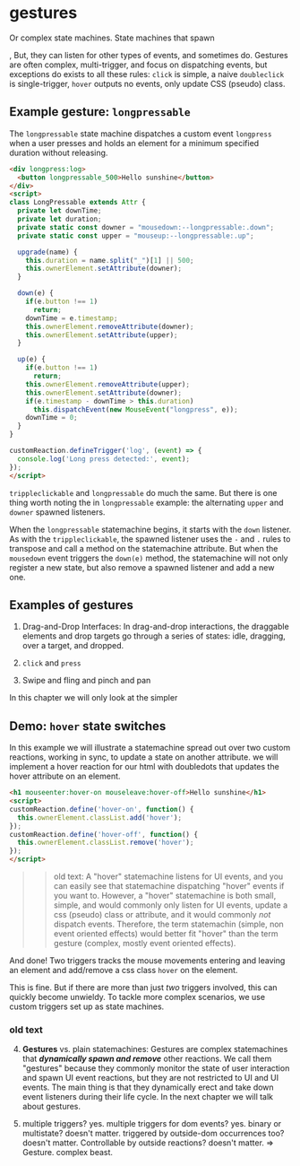 # gestures

Or complex state machines. State machines that spawn 

,  But, they can listen for other types of events, and sometimes do. Gestures are often complex, multi-trigger, and focus on dispatching events, but exceptions do exists to all these rules: `click` is simple, a naive `doubleclick` is single-trigger, `hover` outputs no events, only update CSS (pseudo) class.

## Example gesture: `longpressable`

The `longpressable` state machine dispatches a custom event `longpress` when a user presses and holds an element for a minimum specified duration without releasing.

```html
<div longpress:log>
  <button longpressable_500>Hello sunshine</button>
</div>
<script>
class LongPressable extends Attr {
  private let downTime;
  private let duration;
  private static const downer = "mousedown:--longpressable:.down";
  private static const upper = "mouseup:--longpressable:.up";

  upgrade(name) {
    this.duration = name.split("_")[1] || 500;
    this.ownerElement.setAttribute(downer);
  }

  down(e) {
    if(e.button !== 1)
      return;
    downTime = e.timestamp;
    this.ownerElement.removeAttribute(downer);
    this.ownerElement.setAttribute(upper);
  }

  up(e) {
    if(e.button !== 1)
      return;
    this.ownerElement.removeAttribute(upper);
    this.ownerElement.setAttribute(downer);
    if(e.timestamp - downTime > this.duration)
      this.dispatchEvent(new MouseEvent("longpress", e));
    downTime = 0;
  }
}

customReaction.defineTrigger('log', (event) => {
  console.log('Long press detected:', event);
});
</script>
```

`trippleclickable` and `longpressable` do much the same. But there is one thing worth noting the in `longpressable` example: the alternating `upper` and `downer` spawned listeners.

When the `longpressable` statemachine begins, it starts with the `down` listener. As with the `trippleclickable`, the spawned listener uses the `-` and `.` rules to transpose and call a method on the statemachine attribute. But when the `mousedown` event triggers the `down(e)` method, the statemachine will not only register a new state, but also remove a spawned listener and add a new one.


## Examples of gestures

1. Drag-and-Drop Interfaces: In drag-and-drop interactions, the draggable elements and drop targets go through a series of states: idle, dragging, over a target, and dropped.

2. `click` and `press`

3. Swipe and fling and pinch and pan

In this chapter we will only look at the simpler 

## Demo: `hover` state switches

In this example we will illustrate a statemachine spread out over two custom reactions, working in sync, to update a state on another attribute.  we will implement a hover reaction for our html with doubledots that updates the hover attribute on an element.

```html
<h1 mouseenter:hover-on mouseleave:hover-off>Hello sunshine</h1>
<script>
customReaction.define('hover-on', function() {
  this.ownerElement.classList.add('hover');
});
customReaction.define('hover-off', function() {
  this.ownerElement.classList.remove('hover');
});
</script>
```

>> old text: A "hover" statemachine listens for UI events, and you can easily see that statemachine dispatching "hover" events if you want to. However, a "hover" statemachine is both small, simple, and would commonly only listen for UI events, update a css (pseudo) class or attribute, and it would commonly *not* dispatch events. Therefore, the term statemachin (simple, non event oriented effects) would better fit "hover" than the term gesture (complex, mostly event oriented effects).

And done! Two triggers tracks the mouse movements entering and leaving an element and add/remove a css class `hover` on the element.

This is fine. But if there are more than just *two* triggers involved, this can quickly become unwieldy. To tackle more complex scenarios, we use custom triggers set up as state machines.


### old text
4. **Gestures** vs. plain statemachines: Gestures are complex statemachines that ***dynamically spawn and remove*** other reactions. We call them "gestures" because they commonly monitor the state of user interaction and spawn UI event reactions, but they are not restricted to UI and UI events. The main thing is that they dynamically erect and take down event listeners during their life cycle. In the next chapter we will talk about gestures.

3. multiple triggers? yes. multiple triggers for dom events? yes. binary or multistate? doesn't matter. triggered by outside-dom occurrences too? doesn't matter. Controllable by outside reactions? doesn't matter. => Gesture. complex beast.
